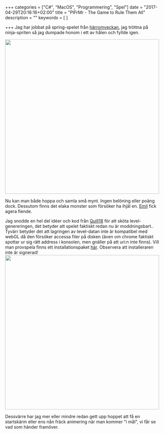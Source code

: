 +++
categories = ["C#", "MacOS", "Programmering", "Spel"]
date = "2017-04-29T20:16:16+02:00"
title = "PlFrMr - The Game to Rule Them All"
description = ""
keywords = [
]

+++
Jag har jobbat på spring-spelet från [härromveckan](/blog/2017/03/12/runnergame/), jag tröttna på ninja-spriten så jag dumpade honom i ett av hålen och fyllde igen.

<!--more-->
<img src="/images/PlFrMr/PlFrMr1.png" width=500px>

Nu kan man både hoppa och samla små mynt. Ingen belöning eller poäng dock. Dessutom finns det elaka monster som försöker ha ihjäl en.  [Emil](http://www.twitch.tv/) fick agera fiende.

Jag snodde en hel del idéer och kod från [Quill18](https://www.twitch.tv/quill18/) för att sköta level-genereringen, det betyder att spelet faktiskt redan nu är moddningsbart.. Tyvärr betyder det att lagringen av level-datan inte är kompatibel med webGL då den försöker accessa filer på disken (även om chrome faktiskt spottar ur sig rätt address i konsolen, men gnäller på att uri:n inte finns). Vill man provspela finns ett installationspaket [här](/post/PlFrMr/pLtFrMr.pkg). Observera att installeraren inte är signerad!
<img src="/images/PlFrMr/PlFrMr2.png" width=500px>

Dessvärre har jag mer eller mindre redan gett upp hoppet att få en startskärm eller ens nån fräck animering när man kommer "i mål", vi får se vad som händer framöver.

